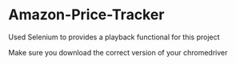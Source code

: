 # Amazon-Price-Tracker
 
 Used Selenium to provides a playback  functional for this project
 
 Make sure you download the correct version of your chromedriver
